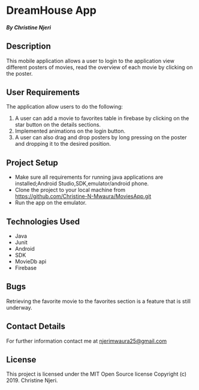 # DreamHouse App

##### By Christine Njeri

## Description
This mobile application allows a user to login to the application view different posters of movies, read the overview of each movie by clicking on the poster.

## User Requirements
The application allow users to do the following:
1. A user can add a movie to favorites table in firebase by clicking on the star button on the details sections.
2. Implemented animations on the login button.
3. A user can also drag and drop posters by long pressing on the poster and dropping it to the desired position.


## Project Setup
* Make sure all requirements for running java applications are installed;Android Studio,SDK,emulator/android phone.
* Clone the project to your local machine from https://github.com/Christine-N-Mwaura/MoviesApp.git
* Run the app on the emulator.
 
 
 
## Technologies Used

* Java
* Junit
* Android
* SDK
* MovieDb api
* Firebase



## Bugs
Retrieving the favorite movie to the favorites section is a feature that is still underway.


## Contact Details
For further information contact me at njerimwaura25@gmail.com



## License
This project is licensed under the MIT Open Source license Copyright (c) 2019. Christine Njeri.
